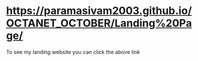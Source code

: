 # https://paramasivam2003.github.io/OCTANET_OCTOBER/Landing%20Page/

To see my landing website you can click the above link 
